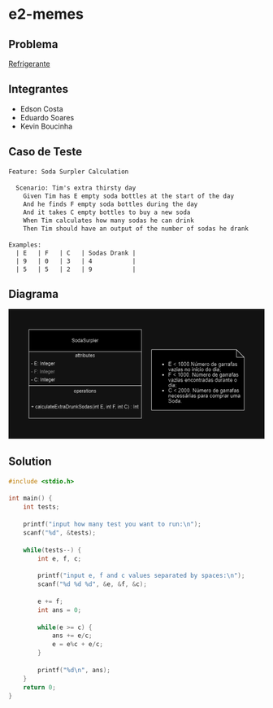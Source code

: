 # e2-memes

## Problema

[Refrigerante](https://www.beecrowd.com.br/judge/pt/problems/view/3214)

## Integrantes

- Edson Costa
- Eduardo Soares
- Kevin Boucinha

## Caso de Teste

```Gherkin
Feature: Soda Surpler Calculation

  Scenario: Tim's extra thirsty day
    Given Tim has E empty soda bottles at the start of the day
    And he finds F empty soda bottles during the day
    And it takes C empty bottles to buy a new soda
    When Tim calculates how many sodas he can drink
    Then Tim should have an output of the number of sodas he drank

Examples:
  | E   | F   | C   | Sodas Drank |
  | 9   | 0   | 3   | 4           |
  | 5   | 5   | 2   | 9           |
```

## Diagrama

![diagrama](soda-diagram.png)

## Solution

```c
#include <stdio.h>

int main() {
    int tests;
    
    printf("input how many test you want to run:\n");
    scanf("%d", &tests);

    while(tests--) {
        int e, f, c;

        printf("input e, f and c values separated by spaces:\n");
        scanf("%d %d %d", &e, &f, &c);
        
        e += f;
        int ans = 0;
        
        while(e >= c) {
            ans += e/c;
            e = e%c + e/c;
        }
        
        printf("%d\n", ans);
    }
    return 0;
}
```
